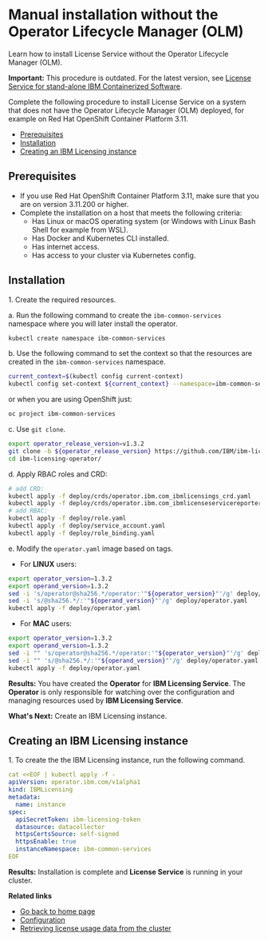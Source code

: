 # Manual installation without the Operator Lifecycle Manager (OLM)

Learn how to install License Service without the Operator Lifecycle Manager (OLM).

**Important:** This procedure is outdated. For the latest version, see [License Service for stand-alone IBM Containerized Software](https://ibm.biz/license_service4containers).

Complete the following procedure to install License Service on a system that does not have the Operator Lifecycle Manager (OLM) deployed, for example on Red Hat OpenShift Container Platform 3.11.

- [Prerequisites](#prerequisites)
- [Installation](#installation)
- [Creating an IBM Licensing instance](#creating-an-ibm-licensing-instance)

## Prerequisites

- If you use Red Hat OpenShift Container Platform 3.11, make sure that you are on version 3.11.200 or higher.
- Complete the installation on a host that meets the following criteria:
    - Has Linux or macOS operating system (or Windows with Linux Bash Shell for example from WSL).
    - Has Docker and Kubernetes CLI installed.
    - Has internet access.
    - Has access to your cluster via Kubernetes config.

## Installation

1\. Create the required resources.

a. Run the following command to create the `ibm-common-services` namespace where you will later install the operator.

```bash
kubectl create namespace ibm-common-services
```

b. Use the following command to set the context so that the resources are created in the `ibm-common-services` namespace.

```bash
current_context=$(kubectl config current-context)
kubectl config set-context ${current_context} --namespace=ibm-common-services
```

or when you are using OpenShift just:

```bash
oc project ibm-common-services
```

c. Use `git clone`.

```bash
export operator_release_version=v1.3.2
git clone -b ${operator_release_version} https://github.com/IBM/ibm-licensing-operator.git
cd ibm-licensing-operator/
```

d. Apply RBAC roles and CRD:

```bash
# add CRD:
kubectl apply -f deploy/crds/operator.ibm.com_ibmlicensings_crd.yaml
kubectl apply -f deploy/crds/operator.ibm.com_ibmlicenseservicereporters_crd.yaml
# add RBAC:
kubectl apply -f deploy/role.yaml
kubectl apply -f deploy/service_account.yaml
kubectl apply -f deploy/role_binding.yaml
```

e. Modify the `operator.yaml` image based on tags.

- For **LINUX** users:

```bash
export operator_version=1.3.2
export operand_version=1.3.2
sed -i 's/operator@sha256.*/operator:'"${operator_version}"'/g' deploy/operator.yaml
sed -i 's/@sha256.*/:'"${operand_version}"'/g' deploy/operator.yaml
kubectl apply -f deploy/operator.yaml
```

- For **MAC** users:

```bash
export operator_version=1.3.2
export operand_version=1.3.2
sed -i "" 's/operator@sha256.*/operator:'"${operator_version}"'/g' deploy/operator.yaml
sed -i "" 's/@sha256.*/:'"${operand_version}"'/g' deploy/operator.yaml
kubectl apply -f deploy/operator.yaml
```

**Results:**
You have created the **Operator** for **IBM Licensing Service**. The **Operator** is only responsible for watching over the configuration and managing resources used by **IBM Licensing Service**.

**What's Next:**
Create an IBM Licensing instance.

## Creating an IBM Licensing instance

1\. To create the the IBM Licensing instance, run the following command.

```yaml
cat <<EOF | kubectl apply -f -
apiVersion: operator.ibm.com/v1alpha1
kind: IBMLicensing
metadata:
  name: instance
spec:
  apiSecretToken: ibm-licensing-token
  datasource: datacollector
  httpsCertsSource: self-signed
  httpsEnable: true
  instanceNamespace: ibm-common-services
EOF
```

**Results:**
Installation is complete and **License Service** is running in your cluster.

<b>Related links</b>

- [Go back to home page](../License_Service_main.md#documentation)
- [Configuration](Configuration.md)
- [Retrieving license usage data from the cluster](Retrieving_data.md)
